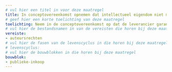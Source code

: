 ```yaml
---
# vul hier een titel in voor deze maatregel
title: In conceptovereenkomst opnemen dat intellectueel eigendom niet mag worden geschonden.
# geef hier een korte toelichting van deze maatregel
toelichting: Neem in de conceptovereenkomst op dat de leverancier garandeert dat geen intellectueel eigendom zal worden geschonden (aanvullend als specialis op ARBIT of ARVODI) en hij dit gedurende de ontwikkeling en levensduur actief bewaakt. Laat de leverancier die actieve bewaking in zijn aanbieding omschrijven en neem het op in de beoordeling. Voor zover van toepassing, laat deze omschrijving helder onderscheid maken in bewaking tijdens ontwikkeling (richting aan de maker), selectie (richting aan de koper), gebruik (richting aan de gebruiker/exploitant) en/of de output (richting aan het algoritme/AI-systeem). 
# vul hier de bestandsnamen in van de vereisten die horen bij deze maatregel
vereiste:
- auteursrechten 
# vul hier de fasen van de levenscyclus in die horen bij deze maatregel
# levenscyclus:
# vul hier de bouwblokken in die horen bij deze maatregel
bouwblok: 
- publieke-inkoop
---
```


<!-- Let op! onderstaande regel met 'tags' niet weghalen! Deze maakt automatisch de knopjes op basis van de metadata  -->
